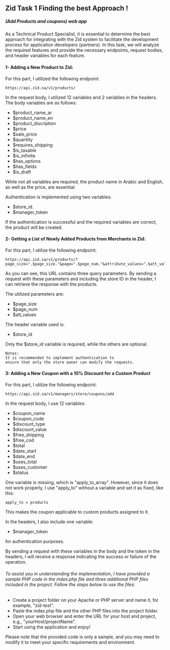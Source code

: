 ## Zid Task 1 Finding the best Approach !
##### (Add Products and coupons) web app
As a Technical Product Specialist, it is essential to determine the best approach for integrating with the Zid system to facilitate the development process for application developers (partners). In this task, we will analyze the required features and provide the necessary endpoints, request bodies, and header variables for each feature.

#### 1- Adding a New Product to Zid:
 
For this part, I utilized the following endpoint:

    https://api.zid.sa/v1/products/

In the request body, I utilized 12 variables and 2 variables in the headers. The body variables are as follows:


* $product_name_ar 
* $product_name_en 
* $product_discription 
* $price 
* $sale_price 
* $quantity 
* $requires_shipping
* $is_taxable
* $is_infinite 
* $has_options 
* $has_fields
* $is_draft

While not all variables are required, the product name in Arabic and English, as well as the price, are essential.

Authentication is implemented using two variables:

* $store_id.
* $manager_token

If the authentication is successful and the required variables are correct, the product will be created.

#### 2- Getting a List of Newly Added Products from Merchants in Zid:

For this part, I utilize the following endpoint:

    https://api.zid.sa/v1/products/?page_size=".$page_size."&page=".$page_num."&attribute_values=".$att_values

As you can see, this URL contains three query parameters. By sending a request with these parameters and including the store ID in the header, I can retrieve the response with the products.

The utilized parameters are:

* $page_size
* $page_num
* $att_values

The header variable used is:

* $store_id

Only the $store_id variable is required, while the others are optional.

    Notes:
    It is recommended to implement authentication to
    ensure that only the store owner can modify the requests.


#### 3: Adding a New Coupon with a 10% Discount for a Custom Product

For this part, I utilize the following endpoint:

    https://api.zid.sa/v1/managers/store/coupons/add

In the request body, I use 12 variables:

* $coupon_name 
* $coupon_code 
* $discount_type 
* $discount_value 
* $free_shipping 
* $free_cod
* $total 
* $date_start
* $date_end 
* $uses_total 
* $uses_customer 
* $status 

One variable is missing, which is "apply_to_array". However, since it does not work properly, I use "apply_to" without a variable and set it as fixed, like this:

    apply_to = products

This makes the coupon applicable to custom products assigned to it.

In the headers, I also include one variable:

* $manager_token

for authentication purposes.

By sending a request with these variables in the body and the token in the headers, I will receive a response indicating the success or failure of the operation.

###### To assist you in understanding the implementation, I have provided a sample PHP code in the index.php file and three additional PHP files included in the project. Follow the steps below to use the files:

* Create a project folder on your Apache or PHP server and name it, for example, "zid-test".
* Paste the index.php file and the other PHP files into the project folder.
* Open your web browser and enter the URL for your host and project, e.g., "yourHost/projectName".
* Start using the application and enjoy!

Please note that the provided code is only a sample, and you may need to modify it to meet your specific requirements and environment.